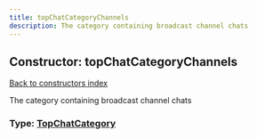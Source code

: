 ```yaml
---
title: topChatCategoryChannels
description: The category containing broadcast channel chats
---
```

## Constructor: topChatCategoryChannels  
[Back to constructors index](index.md)



The category containing broadcast channel chats




### Type: [TopChatCategory](../types/TopChatCategory.md)


